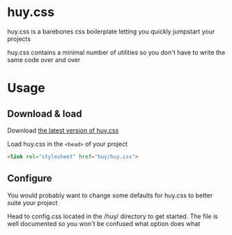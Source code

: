 # huy.css
huy.css is a barebones css boilerplate letting you quickly jumpstart your projects

huy.css contains a minimal number of utilities so you don't have to write the same code over and over

# Usage

## Download & load
Download [the latest version of huy.css](https://github.com/tzwel/huy.css/releases/latest)

Load huy.css in the `<head>` of your project

```html
<link rel="stylesheet" href="huy/huy.css">
```

## Configure
You would probably want to change some defaults for huy.css to better suite your project

Head to config.css located in the /huy/ directory to get started. The file is well documented so you won't be confused what option does what